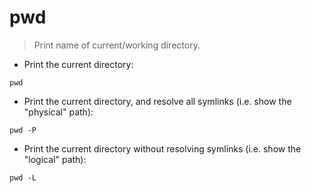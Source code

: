 # pwd

> Print name of current/working directory.

- Print the current directory:

`pwd`

- Print the current directory, and resolve all symlinks (i.e. show the "physical" path):

`pwd -P`

- Print the current directory without resolving symlinks (i.e. show the "logical" path):

`pwd -L`


